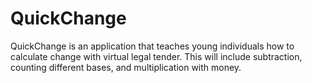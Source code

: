 # QuickChange

QuickChange is an application that teaches young individuals how to calculate change with virtual legal tender. This will include subtraction, counting different bases, and multiplication with money.